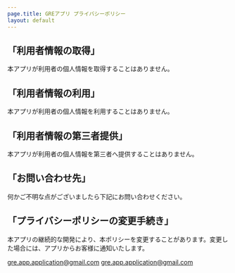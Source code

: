 ```yaml
---
page.title: GREアプリ プライバシーポリシー
layout: default
---
```



## 「利用者情報の取得」

本アプリが利用者の個人情報を取得することはありません。


## 「利用者情報の利用」

本アプリが利用者の個人情報を利用することはありません。


## 「利用者情報の第三者提供」

本アプリが利用者の個人情報を第三者へ提供することはありません。


## 「お問い合わせ先」

何かご不明な点がございましたら下記にお問い合わせください。

## 「プライバシーポリシーの変更手続き」

本アプリの継続的な開発により、本ポリシーを変更することがあります。変更した場合には、アプリからお客様に通知いたします。

gre.app.application@gmail.com
[gre.app.application@gmail.com](mailto:gre.app.application@gmail.com)
